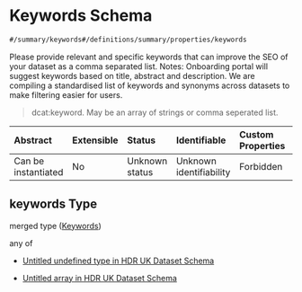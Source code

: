 # Keywords Schema

```txt
#/summary/keywords#/definitions/summary/properties/keywords
```

Please provide relevant and specific keywords that can improve the SEO of your dataset as a comma separated list. Notes: Onboarding portal will suggest keywords based on title, abstract and description. We are compiling a standardised list of keywords and synonyms across datasets to make filtering easier for users.

> dcat:keyword. May be an array of strings or comma seperated list.

| Abstract            | Extensible | Status         | Identifiable            | Custom Properties | Additional Properties | Access Restrictions | Defined In                                                                                        |
| :------------------ | :--------- | :------------- | :---------------------- | :---------------- | :-------------------- | :------------------ | :------------------------------------------------------------------------------------------------ |
| Can be instantiated | No         | Unknown status | Unknown identifiability | Forbidden         | Allowed               | none                | [dataset.schema.json*](../../../schema/dataset/latest/dataset.schema.json "open original schema") |

## keywords Type

merged type ([Keywords](dataset-definitions-summary-properties-keywords.md))

any of

*   [Untitled undefined type in HDR UK Dataset Schema](dataset-definitions-summary-properties-keywords-anyof-0.md "check type definition")

*   [Untitled array in HDR UK Dataset Schema](dataset-definitions-summary-properties-keywords-anyof-1.md "check type definition")
